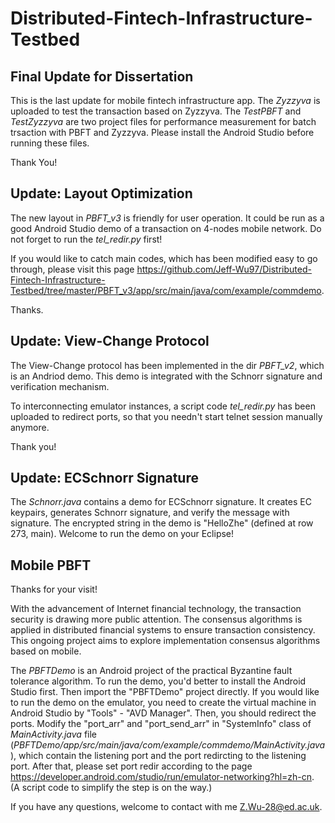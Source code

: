 # Distributed-Fintech-Infrastructure-Testbed

## Final Update for Dissertation
This is the last update for mobile fintech infrastructure app. The *Zyzzyva* is uploaded to test the transaction based on Zyzzyva. The *TestPBFT* and *TestZyzzyva* are two project files for performance measurement for batch trsaction with PBFT and Zyzzyva. Please install the Android Studio before running these files.

Thank You!

## Update: Layout Optimization
The new layout in *PBFT_v3* is friendly for user operation. It could be run as a good Android Studio demo of a transaction on 4-nodes mobile network. Do not forget to run the *tel_redir.py* first! 

If you would like to catch main codes, which has been modified easy to go through, please visit this page https://github.com/Jeff-Wu97/Distributed-Fintech-Infrastructure-Testbed/tree/master/PBFT_v3/app/src/main/java/com/example/commdemo.


Thanks.

## Update: View-Change Protocol
The View-Change protocol has been implemented in the dir *PBFT_v2*, which is an Andriod demo. This demo is integrated with the Schnorr signature and verification mechanism. 


To interconnecting emulator instances, a script code *tel_redir.py* has been uploaded to redirect ports, so that you needn't start telnet session manually anymore.


Thank you!

## Update: ECSchnorr Signature
The *Schnorr.java* contains a demo for ECSchnorr signature. It creates EC keypairs, generates Schnorr signature, and verify the message with signature. The encrypted string in the demo is "HelloZhe" (defined at row 273, main). Welcome to run the demo on your Eclipse!

## Mobile PBFT 
Thanks for your visit!

With the advancement of Internet financial technology, the transaction security is drawing more public attention. The consensus algorithms is applied in distributed financial systems to ensure transaction consistency. This ongoing project aims to explore implementation consensus algorithms based on mobile.

The *PBFTDemo* is an Android project of the practical Byzantine fault tolerance algorithm. To run the demo, you'd better to install the Android Studio first. Then import the "PBFTDemo" project directly. If you would like to run the demo on the emulator, you need to create the virtual machine in Android Studio by "Tools" - "AVD Manager". Then, you should redirect the ports. Modify the "port_arr" and "port_send_arr" in "SystemInfo" class of *MainActivity.java* file (*PBFTDemo/app/src/main/java/com/example/commdemo/MainActivity.java*), which contain the listening port and the port redircting to the listening port. After that, please set port redir according to the page https://developer.android.com/studio/run/emulator-networking?hl=zh-cn. (A script code to simplify the step is on the way.)

If you have any questions, welcome to contact with me <Z.Wu-28@ed.ac.uk>.
